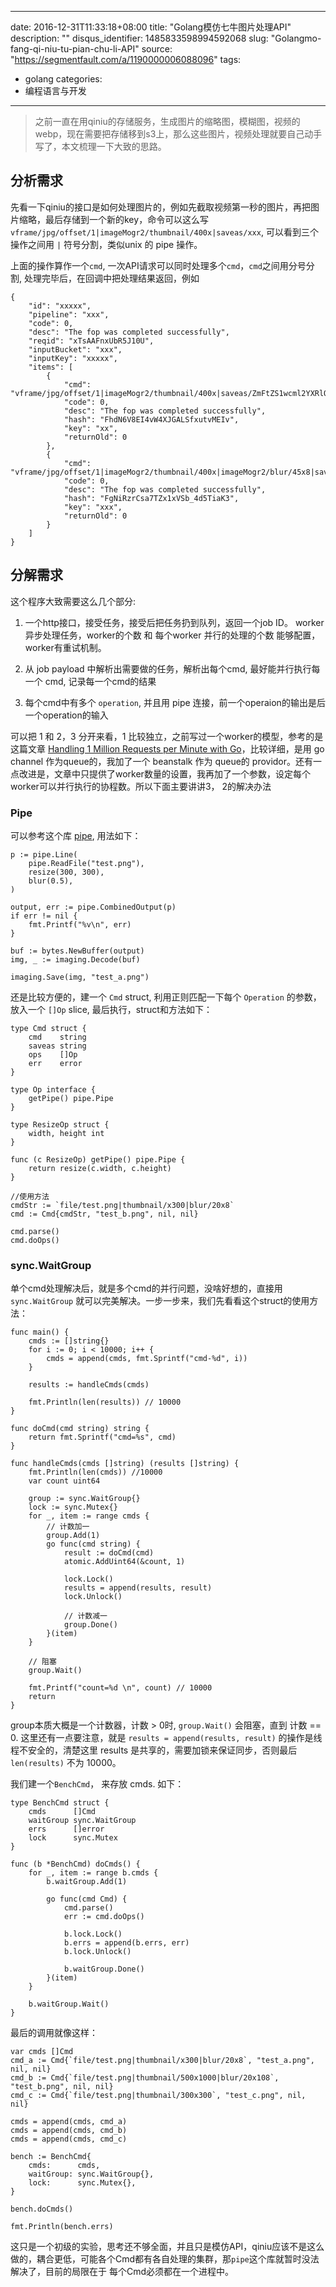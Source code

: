 
---
date: 2016-12-31T11:33:18+08:00
title: "Golang模仿七牛图片处理API"
description: ""
disqus_identifier: 1485833598994592068
slug: "Golangmo-fang-qi-niu-tu-pian-chu-li-API"
source: "https://segmentfault.com/a/1190000006088096"
tags: 
- golang 
categories:
- 编程语言与开发
---

> 之前一直在用qiniu的存储服务，生成图片的缩略图，模糊图，视频的webp，现在需要把存储移到s3上，那么这些图片，视频处理就要自己动手写了，本文梳理一下大致的思路。

分析需求
--------

先看一下qiniu的接口是如何处理图片的，例如先截取视频第一秒的图片，再把图片缩略，最后存储到一个新的key，命令可以这么写
`vframe/jpg/offset/1|imageMogr2/thumbnail/400x|saveas/xxx`,
可以看到三个操作之间用 `|` 符号分割，类似unix 的 pipe 操作。

上面的操作算作一个`cmd`,
一次API请求可以同时处理多个`cmd`，`cmd`之间用分号分割,
处理完毕后，在回调中把处理结果返回，例如

    {
        "id": "xxxxx", 
        "pipeline": "xxx", 
        "code": 0, 
        "desc": "The fop was completed successfully", 
        "reqid": "xTsAAFnxUbR5J10U", 
        "inputBucket": "xxx", 
        "inputKey": "xxxxx", 
        "items": [
            {
                "cmd": "vframe/jpg/offset/1|imageMogr2/thumbnail/400x|saveas/ZmFtZS1wcml2YXRlOm1vbWVudC9jb3Zlci9zbmFwL3ZpZGVvL2M5YzdjZjQ5LTU3NGQtNGZjMS1iZDFkLTRkYjZkMzlkZWY1Ni8wLzA=", 
                "code": 0, 
                "desc": "The fop was completed successfully", 
                "hash": "FhdN6V8EI4vW4XJGALSfxutvMEIv", 
                "key": "xx", 
                "returnOld": 0
            }, 
            {
                "cmd": "vframe/jpg/offset/1|imageMogr2/thumbnail/400x|imageMogr2/blur/45x8|saveas/ZmFtZS1wcml2YXRlOm1vbWVudC9jb3Zlci9zbmFwL3ZpZGVvL2M5YzdjZjQ5LTU3NGQtNGZjMS1iZDFkLTRkYjZkMzlkZWY1Ni8wLzBfYmx1cg==", 
                "code": 0, 
                "desc": "The fop was completed successfully", 
                "hash": "FgNiRzrCsa7TZx1xVSb_4d5TiaK3", 
                "key": "xxx", 
                "returnOld": 0
            }
        ]
    }

分解需求
--------

这个程序大致需要这么几个部分:

1.  一个http接口，接受任务，接受后把任务扔到队列，返回一个job ID。
    worker异步处理任务，worker的个数 和 每个worker 并行的处理的个数
    能够配置，worker有重试机制。

2.  从 job payload 中解析出需要做的任务，解析出每个cmd,
    最好能并行执行每一个 cmd, 记录每一个cmd的结果

3.  每个cmd中有多个 `operation`, 并且用 pipe
    连接，前一个operaion的输出是后一个operation的输入

可以把 1 和 2，3 分开来看，1
比较独立，之前写过一个worker的模型，参考的是这篇文章 [Handling 1 Million
Requests per Minute with
Go](http://marcio.io/2015/07/handling-1-million-requests-per-minute-with-golang/)，比较详细，是用
go channel 作为queue的，我加了一个 beanstalk 作为 queue的
providor。还有一点改进是，文章中只提供了worker数量的设置，我再加了一个参数，设定每个worker可以并行执行的协程数。所以下面主要讲讲3，
2的解决办法

### Pipe

可以参考这个库 [pipe](http://gopkg.in/pipe.v2), 用法如下：

    p := pipe.Line(
        pipe.ReadFile("test.png"),
        resize(300, 300),
        blur(0.5),
    )

    output, err := pipe.CombinedOutput(p)
    if err != nil {
        fmt.Printf("%v\n", err)
    }

    buf := bytes.NewBuffer(output)
    img, _ := imaging.Decode(buf)

    imaging.Save(img, "test_a.png")

还是比较方便的，建一个 `Cmd` struct, 利用正则匹配一下每个 `Operation`
的参数，放入一个 `[]Op` slice, 最后执行，struct和方法如下：

    type Cmd struct {
        cmd    string
        saveas string
        ops    []Op
        err    error
    }

    type Op interface {
        getPipe() pipe.Pipe
    }

    type ResizeOp struct {
        width, height int
    }

    func (c ResizeOp) getPipe() pipe.Pipe {
        return resize(c.width, c.height)
    }

    //使用方法
    cmdStr := `file/test.png|thumbnail/x300|blur/20x8`
    cmd := Cmd{cmdStr, "test_b.png", nil, nil}

    cmd.parse()
    cmd.doOps()

### sync.WaitGroup

单个cmd处理解决后，就是多个cmd的并行问题，没啥好想的，直接用
`sync.WaitGroup`
就可以完美解决。一步一步来，我们先看看这个struct的使用方法：

    func main() {
        cmds := []string{}
        for i := 0; i < 10000; i++ {
            cmds = append(cmds, fmt.Sprintf("cmd-%d", i))
        }

        results := handleCmds(cmds)

        fmt.Println(len(results)) // 10000
    }

    func doCmd(cmd string) string {
        return fmt.Sprintf("cmd=%s", cmd)
    }

    func handleCmds(cmds []string) (results []string) {
        fmt.Println(len(cmds)) //10000
        var count uint64

        group := sync.WaitGroup{}
        lock := sync.Mutex{}
        for _, item := range cmds {
            // 计数加一
            group.Add(1)
            go func(cmd string) {
                result := doCmd(cmd)
                atomic.AddUint64(&count, 1)

                lock.Lock()
                results = append(results, result)
                lock.Unlock()
                
                // 计数减一
                group.Done()
            }(item)
        }

        // 阻塞
        group.Wait()

        fmt.Printf("count=%d \n", count) // 10000
        return
    }

group本质大概是一个计数器，计数 &gt; 0时, `group.Wait()` 会阻塞，直到
计数 == 0. 这里还有一点要注意，就是 `results = append(results, result)`
的操作是线程不安全的，清楚这里 results
是共享的，需要加锁来保证同步，否则最后 `len(results)` 不为 10000。

我们建一个`BenchCmd`， 来存放 cmds. 如下：

    type BenchCmd struct {
        cmds      []Cmd
        waitGroup sync.WaitGroup
        errs      []error
        lock      sync.Mutex
    }

    func (b *BenchCmd) doCmds() {
        for _, item := range b.cmds {
            b.waitGroup.Add(1)

            go func(cmd Cmd) {
                cmd.parse()
                err := cmd.doOps()

                b.lock.Lock()
                b.errs = append(b.errs, err)
                b.lock.Unlock()

                b.waitGroup.Done()
            }(item)
        }

        b.waitGroup.Wait()
    }

最后的调用就像这样：

    var cmds []Cmd
    cmd_a := Cmd{`file/test.png|thumbnail/x300|blur/20x8`, "test_a.png", nil, nil}
    cmd_b := Cmd{`file/test.png|thumbnail/500x1000|blur/20x108`, "test_b.png", nil, nil}
    cmd_c := Cmd{`file/test.png|thumbnail/300x300`, "test_c.png", nil, nil}

    cmds = append(cmds, cmd_a)
    cmds = append(cmds, cmd_b)
    cmds = append(cmds, cmd_c)

    bench := BenchCmd{
        cmds:      cmds,
        waitGroup: sync.WaitGroup{},
        lock:      sync.Mutex{},
    }

    bench.doCmds()

    fmt.Println(bench.errs)

这只是一个初级的实验，思考还不够全面，并且只是模仿API，qiniu应该不是这么做的，耦合更低，可能各个Cmd都有各自处理的集群，那`pipe`这个库就暂时没法解决了，目前的局限在于
每个Cmd必须都在一个进程中。

